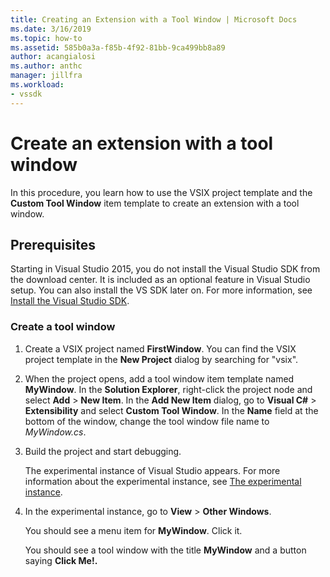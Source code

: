 ```yaml
---
title: Creating an Extension with a Tool Window | Microsoft Docs
ms.date: 3/16/2019
ms.topic: how-to
ms.assetid: 585b0a3a-f85b-4f92-81bb-9ca499bb8a89
author: acangialosi
ms.author: anthc
manager: jillfra
ms.workload:
- vssdk
---
```

# Create an extension with a tool window

In this procedure, you learn how to use the VSIX project template and the **Custom Tool Window** item template to create an extension with a tool window.

## Prerequisites

 Starting in Visual Studio 2015, you do not install the Visual Studio SDK from the download center. It is included as an optional feature in Visual Studio setup. You can also install the VS SDK later on. For more information, see [Install the Visual Studio SDK](../extensibility/installing-the-visual-studio-sdk.md).

### Create a tool window

1. Create a VSIX project named **FirstWindow**. You can find the VSIX project template in the **New Project** dialog by searching for "vsix".

2. When the project opens, add a tool window item template named **MyWindow**. In the **Solution Explorer**, right-click the project node and select **Add** > **New Item**. In the **Add New Item** dialog, go to **Visual C#** > **Extensibility** and select **Custom Tool Window**. In the **Name** field at the bottom of the window, change the tool window file name to *MyWindow.cs*.

3. Build the project and start debugging.

   The experimental instance of Visual Studio appears. For more information about the experimental instance, see [The experimental instance](../extensibility/the-experimental-instance.md).

4. In the experimental instance, go to **View** > **Other Windows**.

   You should see a menu item for **MyWindow**. Click it.

   You should see a tool window with the title **MyWindow** and a button saying **Click Me!.**
